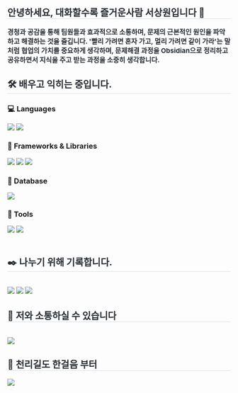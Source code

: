 <div style="text-align: left">
  <!-- 자기소개 -->
  <h2 style="border-bottom: 1px solid #d8dee4; color: #282d33">안녕하세요, 대화할수록 즐거운사람 서상원입니다 👋</h2>
  <div style="font-weight: 700; font-size: 15px; text-align: left; color: #282d33">
    경청과 공감을 통해 팀원들과 효과적으로 소통하며, 문제의 근본적인 원인을
    파악하고 해결하는 것을 즐깁니다. <strong>'빨리 가려면 혼자 가고, 멀리 가려면 같이
    가라'</strong>는 말처럼 협업의 가치를 중요하게 생각하며, 문제해결 과정을 Obsidian으로
    정리하고 공유하면서 <strong>지식을 주고 받는 과정</strong>을 소중히 생각합니다.
  </div>

  <!-- 배우고 익히고 나누기 위한 것들 -->
  <div style="text-align: left">
    <h2 style="color: #282d33; border-bottom: 1px solid #d8dee4; color: #282d33">🛠️ 배우고 익히는 중입니다.</h2>
    <!-- Languages -->
    <h3>💻 Languages</h3>
    <img src="https://img.shields.io/badge/Java-007396?style=flat&logo=OpenJDK&logoColor=white"/>
    <img src="https://img.shields.io/badge/Python-3776AB?style=flat&logo=Python&logoColor=white"/>
    <br />
    <!-- Frameworks & Libraries -->
    <h3>🌱 Frameworks & Libraries</h3>
    <img src="https://img.shields.io/badge/Spring-6DB33F?style=flat&logo=Spring&logoColor=white"/>
    <img src="https://img.shields.io/badge/Spring Boot-6DB33F?style=flat&logo=springboot&logoColor=white"/>
    <img src="https://img.shields.io/badge/MyBatis-000000?style=flat&logo=MyBatis&logoColor=white"/>
    <br />
    <!-- Database -->
    <h3>💾 Database</h3>
    <img src="https://img.shields.io/badge/MySQL-4479A1?style=flat&logo=MySQL&logoColor=white"/>
    <br />
    <!-- Tools -->
    <h3>🔧 Tools</h3>
    <img src="https://img.shields.io/badge/IntelliJ_IDEA-000000?style=flat&logo=intellij-idea&logoColor=white"/>
    <img src="https://img.shields.io/badge/DataGrip-000000?style=flat&logo=datagrip&logoColor=white"/>
  </div>
  <br 

  <div style="text-align: left">
    <h2 style="border-bottom: 1px solid #d8dee4; color: #282d33">
      ✒️ 나누기 위해 기록합니다.
    </h2>
    <br />
    <img src="https://img.shields.io/badge/Git-F05032?style=flat&logo=git&logoColor=white"/>
    <img src="https://img.shields.io/badge/GitHub-181717?style=flat&logo=github&logoColor=white"/>
    <img src="https://img.shields.io/badge/Obsidian-7C3AED?style=flat&logo=obsidian&logoColor=white"/>
  </div>

  <!-- Contact me -->
  <div style="text-align: left">
    <h2 style="border-bottom: 1px solid #d8dee4; color: #282d33">
      📨 저와 소통하실 수 있습니다
    </h2>
    <br />
    <a href="mailto:tjtkddnjs857@naver.com">
      <img src="https://img.shields.io/badge/Naver-03C75A?style=flat&logo=Naver&logoColor=white"/>
    </a>
  </div>

  <!-- GitHub stats -->
  <h2 style="border-bottom: 1px solid #d8dee4; color: #282d33">
    🏅 천리길도 한걸음 부터
  </h2>
  <div style="text-align: left">
    <img src="https://github-readme-stats.vercel.app/api?username=beurre-noisette&show_icons=true&theme=default"/>
  </div>
</div>
